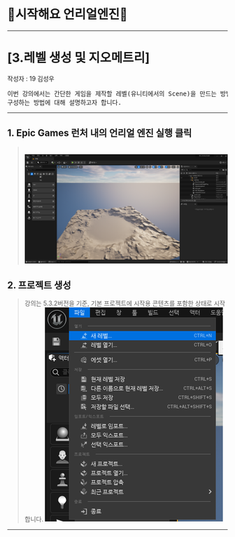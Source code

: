 # :raccoon:시작해요 언리얼엔진🌳


---
# [3.레벨 생성 및 지오메트리]
작성자 : 19 김성우

<pre>
이번 강의에서는 간단한 게임을 제작할 레벨(유니티에서의 Scene)을 만드는 방법과 지오메트리를
구성하는 방법에 대해 설명하고자 합니다.
</pre>

---
## 1. Epic Games 런처 내의 언리얼 엔진 실행 클릭
> <br>![image](./Pic/p1.png)


## 2. 프로젝트 생성 
> 강의는 5.3.2버전을 기준, 기본 프로젝트에 시작용 콘텐츠를 포함한 상태로 시작합니다.
> ![image](./Pic/p2.png)

---


